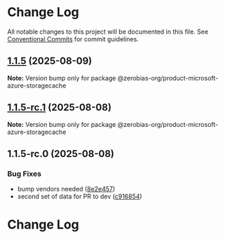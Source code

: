 # Change Log

All notable changes to this project will be documented in this file.
See [Conventional Commits](https://conventionalcommits.org) for commit guidelines.

## [1.1.5](https://github.com/zerobias-org/product/compare/@zerobias-org/product-microsoft-azure-storagecache@1.1.5-rc.1...@zerobias-org/product-microsoft-azure-storagecache@1.1.5) (2025-08-09)

**Note:** Version bump only for package @zerobias-org/product-microsoft-azure-storagecache





## [1.1.5-rc.1](https://github.com/zerobias-org/product/compare/@zerobias-org/product-microsoft-azure-storagecache@1.1.5-rc.0...@zerobias-org/product-microsoft-azure-storagecache@1.1.5-rc.1) (2025-08-08)

**Note:** Version bump only for package @zerobias-org/product-microsoft-azure-storagecache





## 1.1.5-rc.0 (2025-08-08)


### Bug Fixes

* bump vendors needed ([8e2e457](https://github.com/zerobias-org/product/commit/8e2e457e0b5d7141a05e8f2c178bc2854f2b7178))
* second set of data for PR to dev ([c916854](https://github.com/zerobias-org/product/commit/c916854bcf229b1c2042ffdea18472d66a061aaf))





# Change Log
